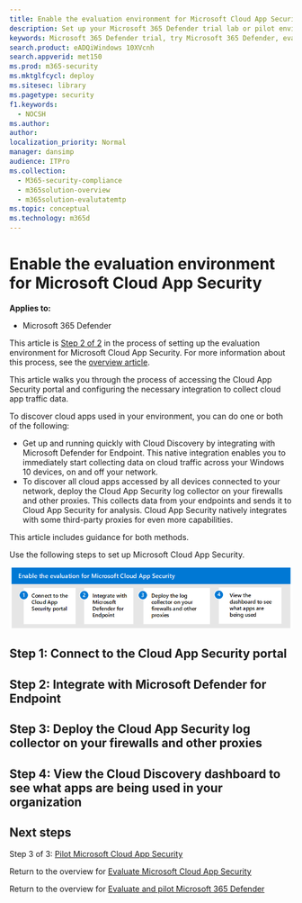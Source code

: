 ```yaml
---
title: Enable the evaluation environment for Microsoft Cloud App Security
description: Set up your Microsoft 365 Defender trial lab or pilot environment to try out and experience the security solution designed to protect devices, identity, data, and applications in your organization.
keywords: Microsoft 365 Defender trial, try Microsoft 365 Defender, evaluate Microsoft 365 Defender, Microsoft 365 Defender evaluation lab, Microsoft 365 Defender pilot, cyber security, advanced persistent threat, enterprise security, devices, device, identity, users, data, applications, incidents, automated investigation and remediation, advanced hunting
search.product: eADQiWindows 10XVcnh
search.appverid: met150
ms.prod: m365-security
ms.mktglfcycl: deploy
ms.sitesec: library
ms.pagetype: security
f1.keywords: 
  - NOCSH
ms.author: 
author: 
localization_priority: Normal
manager: dansimp
audience: ITPro
ms.collection: 
  - M365-security-compliance
  - m365solution-overview
  - m365solution-evalutatemtp
ms.topic: conceptual
ms.technology: m365d
---
```


# Enable the evaluation environment for Microsoft Cloud App Security


**Applies to:**
- Microsoft 365 Defender

This article is [Step 2 of 2](eval-defender-mcas-overview.md) in the process of setting up the evaluation environment for Microsoft Cloud App Security. For more information about this process, see the [overview article](eval-defender-mcas-overview.md).

This article walks you through the process of accessing the Cloud App Security portal and configuring the necessary integration to collect cloud app traffic data. 

To discover cloud apps used in your environment, you can do one or both of the following:
- Get up and running quickly with Cloud Discovery by integrating with Microsoft Defender for Endpoint. This native integration enables you to immediately start collecting data on cloud traffic across your Windows 10 devices, on and off your network.
- To discover all cloud apps accessed by all devices connected to your network, deploy the Cloud App Security log collector on your firewalls and other proxies. This collects data from your endpoints and sends it to Cloud App Security for analysis. Cloud App Security natively integrates with some third-party proxies for even more capabilities.

This article includes guidance for both methods.

Use the following steps to set up Microsoft Cloud App Security. 

![Steps to enable Microsoft Microsoft Cloud App Security in the Microsoft Defender evaluation environment](../../media/defender/m365-defender-mcas-eval-enable-steps.png)



## Step 1: Connect to the Cloud App Security portal


## Step 2: Integrate with Microsoft Defender for Endpoint


## Step 3: Deploy the Cloud App Security log collector on your firewalls and other proxies


## Step 4: View the Cloud Discovery dashboard to see what apps are being used in your organization


## Next steps

Step 3 of 3: [Pilot Microsoft Cloud App Security](eval-defender-mcas-pilot.md)

Return to the overview for [Evaluate Microsoft Cloud App Security](eval-defender-mcas-overview.md)

Return to the overview for [Evaluate and pilot Microsoft 365 Defender](../office-365-security/defender/eval-overview.md) 